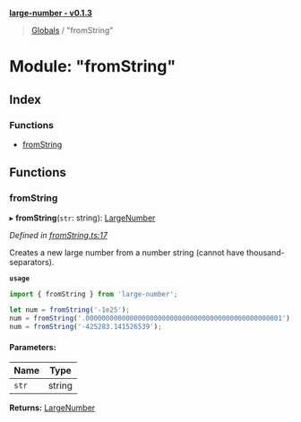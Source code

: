 **[large-number - v0.1.3](../README.md)**

> [Globals](../globals.md) / "fromString"

# Module: "fromString"

## Index

### Functions

* [fromString](_fromstring_.md#fromstring)

## Functions

### fromString

▸ **fromString**(`str`: string): [LargeNumber](../interfaces/_types_.largenumber.md)

*Defined in [fromString.ts:17](https://github.com/zimmed/large-number/blob/1a6f6b7/src/fromString.ts#L17)*

Creates a new large number from a number string (cannot have thousand-separators).

**`usage`** 
```typescript
import { fromString } from 'large-number';

let num = fromString('-1e25');
num = fromString('.0000000000000000000000000000000000000000000000001');
num = fromString('-425283.141526539');
```

#### Parameters:

Name | Type |
------ | ------ |
`str` | string |

**Returns:** [LargeNumber](../interfaces/_types_.largenumber.md)
